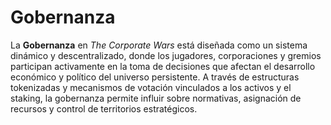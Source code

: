 # Gobernanza

La **Gobernanza** en _The Corporate Wars_ está diseñada como un sistema dinámico y descentralizado, donde los jugadores, corporaciones y gremios participan activamente en la toma de decisiones que afectan el desarrollo económico y político del universo persistente. A través de estructuras tokenizadas y mecanismos de votación vinculados a los activos y el staking, la gobernanza permite influir sobre normativas, asignación de recursos y control de territorios estratégicos.
